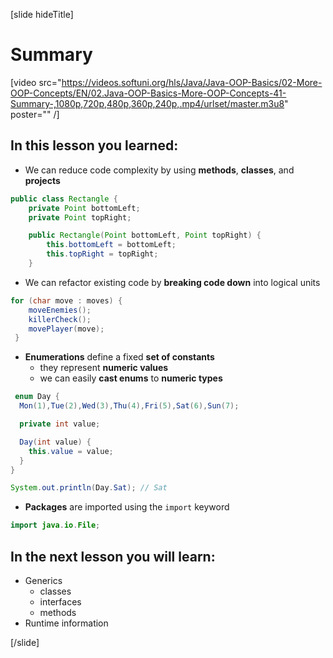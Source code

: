 [slide hideTitle]
# Summary

[video src="https://videos.softuni.org/hls/Java/Java-OOP-Basics/02-More-OOP-Concepts/EN/02.Java-OOP-Basics-More-OOP-Concepts-41-Summary-,1080p,720p,480p,360p,240p,.mp4/urlset/master.m3u8" poster="" /]

## In this lesson you learned:

 - We can reduce code complexity by using **methods**, **classes**, and **projects**


```java
public class Rectangle {
    private Point bottomLeft;
    private Point topRight;

    public Rectangle(Point bottomLeft, Point topRight) {
        this.bottomLeft = bottomLeft;
        this.topRight = topRight;
    }
```


- We can refactor existing code by **breaking code down** into logical units


```java
for (char move : moves) {
    moveEnemies();
    killerCheck();
    movePlayer(move);
 }
```

- **Enumerations** define a fixed **set of constants**
    - they represent **numeric values**
    - we can easily **cast enums** to **numeric types**


```java 
 enum Day { 
  Mon(1),Tue(2),Wed(3),Thu(4),Fri(5),Sat(6),Sun(7);

  private int value;

  Day(int value) {
    this.value = value;
  }
}

System.out.println(Day.Sat); // Sat
```

- **Packages** are imported using the `import` keyword

```java
import java.io.File;
```

## In the next lesson you will learn:

- Generics
    - classes
    - interfaces
    - methods
- Runtime information

[/slide]
